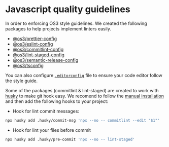 # Javascript quality guidelines

In order to enforcing OS3 style guidelines. We created the following packages to help projects implement linters easily.

- [@os3/prettier-config](./packages/prettier/README.md)
- [@os3/eslint-config](./packages/eslint/README.md)
- [@os3/commitlint-config](./packages/commitlint/README.md)
- [@os3/lint-staged-config](./packages/lint-staged/README.md)
- [@os3/semantic-release-config](./packages/semantic-release/README.md)
- [@os3/tsconfig](./packages/tsconfig/README.md)

You can also configure [`.editorconfig`](./.editorconfig) file to ensure your code editor follow the style guide.

Some of the packages (commitlint & lint-staged) are created to work with [husky](https://typicode.github.io/husky/) to make git hook easy. We recomend to follow the [manual installation](https://typicode.github.io/husky/#/?id=manual) and then add the following hooks to your project:

- Hook for lint commit messages:

```bash
npx husky add .husky/commit-msg 'npx --no -- commitlint --edit "$1"'
```

- Hook for lint your files before commit

```bash
npx husky add .husky/pre-commit 'npx --no -- lint-staged'
```

